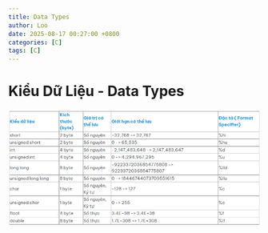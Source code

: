 ```yaml
---
title: Data Types
author: Loo
date: 2025-08-17 00:27:00 +0800
categories: [C]
tags: [C]
---
```


# Kiểu Dữ Liệu - Data Types
![alt text](/assets/C/data_type.png)